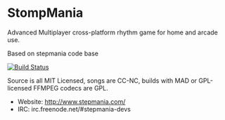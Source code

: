 StompMania
=========

Advanced Multiplayer cross-platform rhythm game for home and arcade use.

Based on stepmania code base

[![Build Status](https://travis-ci.org/stepmania/stepmania.svg?branch=master)](https://travis-ci.org/stepmania/stepmania)

Source is all MIT Licensed, songs are CC-NC, builds with MAD or GPL-licensed FFMPEG codecs are GPL.

* Website: http://www.stepmania.com/
* IRC: irc.freenode.net/#stepmania-devs
